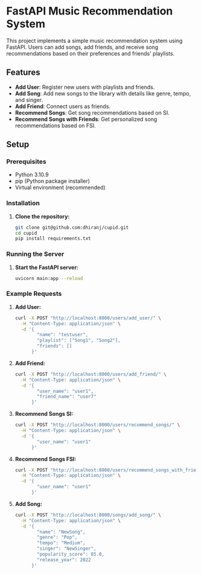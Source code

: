 # FastAPI Music Recommendation System

This project implements a simple music recommendation system using FastAPI. Users can add songs, add friends, and receive song recommendations based on their preferences and friends' playlists.

## Features

- **Add User**: Register new users with playlists and friends.
- **Add Song**: Add new songs to the library with details like genre, tempo, and singer.
- **Add Friend**: Connect users as friends.
- **Recommend Songs**: Get song recommendations based on SI.
- **Recommend Songs with Friends**: Get personalized song recommendations based on FSI.

## Setup

### Prerequisites

- Python 3.10.9
- pip (Python package installer)
- Virtual environment (recommended)

### Installation

1. **Clone the repository:**

   ```bash
   git clone git@github.com:dhiranj/cupid.git
   cd cupid
   pip install requirements.txt


### Running the Server
1. **Start the FastAPI server:**

   ```bash
   uvicorn main:app --reload

### Example Requests
1. **Add User:**

   ```bash
   curl -X POST "http://localhost:8000/users/add_user/" \
     -H "Content-Type: application/json" \
     -d '{
           "name": "testuser",
           "playlist": ["Song1", "Song2"],
           "friends": []
         }'

2. **Add Friend:**

   ```bash
   curl -X POST "http://localhost:8000/users/add_friend/" \
     -H "Content-Type: application/json" \
     -d '{
           "user_name": "user1",
           "friend_name": "user7"
         }'

3. **Recommend Songs SI:**

   ```bash
   curl -X POST "http://localhost:8000/users/recommend_songs/" \
     -H "Content-Type: application/json" \
     -d '{
           "user_name": "user1"
         }'

4. **Recommend Songs FSI:**

   ```bash
   curl -X POST "http://localhost:8000/users/recommend_songs_with_friends/" \
     -H "Content-Type: application/json" \
     -d '{
           "user_name": "user1"
         }'

5. **Add Song:**

   ```bash
   curl -X POST "http://localhost:8000/songs/add_song/" \
     -H "Content-Type: application/json" \
     -d '{
           "name": "NewSong",
           "genre": "Pop",
           "tempo": "Medium",
           "singer": "NewSinger",
           "popularity_score": 85.0,
           "release_year": 2022
         }'









